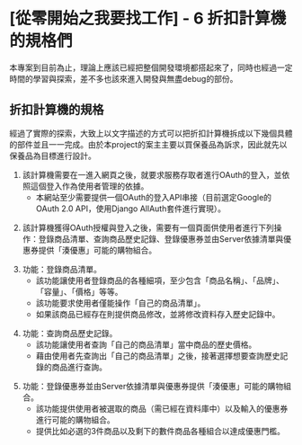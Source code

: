 # [從零開始之我要找工作] - 6 折扣計算機的規格們

本專案到目前為止，理論上應該已經把整個開發環境都搭起來了，同時也經過一定時間的學習與探索，差不多也該來進入開發與無盡debug的部份。

## 折扣計算機的規格

經過了實際的探索，大致上以文字描述的方式可以把折扣計算機拆成以下幾個具體的部件並且一一完成。由於本project的案主主要以買保養品為訴求，因此就先以保養品為目標進行設計。

1. 該計算機需要在一進入網頁之後，就要求服務存取者進行OAuth的登入，並依照這個登入作為使用者管理的依據。
   - 本網站至少需要提供一個OAuth的登入API串接（目前選定Google的OAuth 2.0 API，使用Django AllAuth套件進行實現）。  <p></p>
2. 該計算機獲得OAuth授權與登入之後，需要有一個頁面供使用者進行下列操作：登錄商品清單、查詢商品歷史記錄、登錄優惠券並由Server依據清單與優惠券提供「湊優惠」可能的購物組合。  <p></p>
3. 功能：登錄商品清單。
   - 該功能讓使用者登錄商品的各種細項，至少包含「商品名稱」、「品牌」、「容量」、「價格」等等。
   - 該功能要求使用者僅能操作「自己的商品清單」。
   - 如果該商品已經存在則提供商品修改，並將修改資料存入歷史記錄中。  <p></p>
4. 功能：查詢商品歷史記錄。
   - 該功能讓使用者查詢「自己的商品清單」當中商品的歷史價格。
   - 藉由使用者先查詢出「自己的商品清單」之後，接著選擇想要查詢歷史記錄的商品進行查詢。  <p></p>
5. 功能：登錄優惠券並由Server依據清單與優惠券提供「湊優惠」可能的購物組合。
   - 該功能提供使用者被選取的商品（需已經在資料庫中）以及輸入的優惠券進行可能的購物組合。
   - 提供比如必選的3件商品以及剩下的數件商品各種組合以達成優惠門檻。  <p></p>